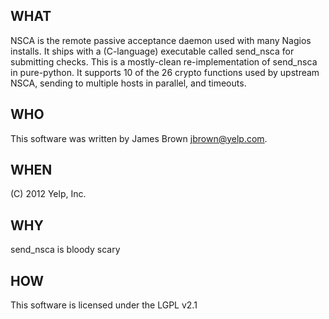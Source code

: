 WHAT
----
NSCA is the remote passive acceptance daemon used with many Nagios installs. It
ships with a (C-language) executable called send_nsca for submitting checks.
This is a mostly-clean re-implementation of send_nsca in pure-python. It
supports 10 of the 26 crypto functions used by upstream NSCA, sending to
multiple hosts in parallel, and timeouts.

WHO
---
This software was written by James Brown <jbrown@yelp.com>.

WHEN
----
(C) 2012 Yelp, Inc.

WHY
---
send_nsca is bloody scary

HOW
---
This software is licensed under the LGPL v2.1
